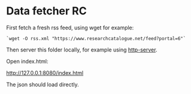 # Data fetcher RC

First fetch a fresh rss feed, using wget for example:

    `wget -O rss.xml "https://www.researchcatalogue.net/feed?portal=6"`

Then server this folder locally, for example using [http-server](https://www.npmjs.com/package/http-server).

Open index.html:

http://127.0.0.1:8080/index.html

The json should load directly.